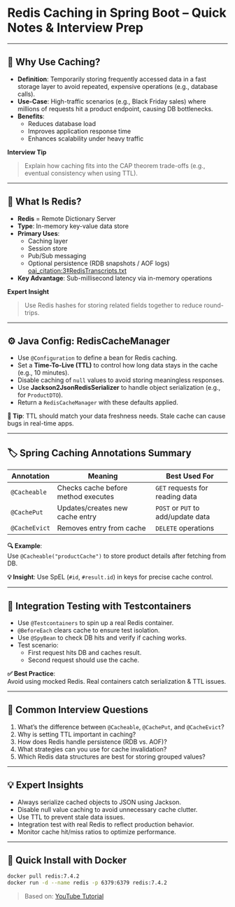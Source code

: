 # Redis Caching in Spring Boot – Quick Notes & Interview Prep

---

## 📌 Why Use Caching?

- **Definition**: Temporarily storing frequently accessed data in a fast storage layer to avoid repeated, expensive operations (e.g., database calls).
- **Use-Case**: High-traffic scenarios (e.g., Black Friday sales) where millions of requests hit a product endpoint, causing DB bottlenecks.
- **Benefits**:
  - Reduces database load
  - Improves application response time
  - Enhances scalability under heavy traffic

**Interview Tip**  
> Explain how caching fits into the CAP theorem trade-offs (e.g., eventual consistency when using TTL).

---

## 💾 What Is Redis?

- **Redis** = Remote Dictionary Server  
- **Type**: In-memory key-value data store  
- **Primary Uses**:
  - Caching layer
  - Session store
  - Pub/Sub messaging
  - Optional persistence (RDB snapshots / AOF logs)  [oai_citation:3‡RedisTranscripts.txt](file-service://file-WzPgv6J5iiKoXsD68x6jp3)
- **Key Advantage**: Sub-millisecond latency via in-memory operations

**Expert Insight**  
> Use Redis hashes for storing related fields together to reduce round-trips.
---

## ⚙️ Java Config: RedisCacheManager

- Use `@Configuration` to define a bean for Redis caching.
- Set a **Time-To-Live (TTL)** to control how long data stays in the cache (e.g., 10 minutes).
- Disable caching of `null` values to avoid storing meaningless responses.
- Use **Jackson2JsonRedisSerializer** to handle object serialization (e.g., for `ProductDTO`).
- Return a `RedisCacheManager` with these defaults applied.

**📝 Tip**: TTL should match your data freshness needs. Stale cache can cause bugs in real-time apps.

---

## 🏷️ Spring Caching Annotations Summary

| Annotation   | Meaning                                | Best Used For                      |
|--------------|-----------------------------------------|-------------------------------------|
| `@Cacheable` | Checks cache before method executes     | `GET` requests for reading data     |
| `@CachePut`  | Updates/creates new cache entry         | `POST` or `PUT` to add/update data |
| `@CacheEvict`| Removes entry from cache                | `DELETE` operations                |

**🔍 Example**:  
Use `@Cacheable("productCache")` to store product details after fetching from DB.

**💡 Insight**: Use SpEL (`#id`, `#result.id`) in keys for precise cache control.

---

## 🧪 Integration Testing with Testcontainers

- Use `@Testcontainers` to spin up a real Redis container.
- `@BeforeEach` clears cache to ensure test isolation.
- Use `@SpyBean` to check DB hits and verify if caching works.
- Test scenario:
  - First request hits DB and caches result.
  - Second request should use the cache.

**✅ Best Practice**:  
Avoid using mocked Redis. Real containers catch serialization & TTL issues.

---

## 🧠 Common Interview Questions

1. What’s the difference between `@Cacheable`, `@CachePut`, and `@CacheEvict`?
2. Why is setting TTL important in caching?
3. How does Redis handle persistence (RDB vs. AOF)?
4. What strategies can you use for cache invalidation?
5. Which Redis data structures are best for storing grouped values?

---

## 💡 Expert Insights

- Always serialize cached objects to JSON using Jackson.
- Disable null value caching to avoid unnecessary cache clutter.
- Use TTL to prevent stale data issues.
- Integration test with real Redis to reflect production behavior.
- Monitor cache hit/miss ratios to optimize performance.

---

## 🐳 Quick Install with Docker

```bash
docker pull redis:7.4.2
docker run -d --name redis -p 6379:6379 redis:7.4.2
```


> Based on: [YouTube Tutorial](https://www.youtube.com/watch?v=j65P_-yOX8g)
